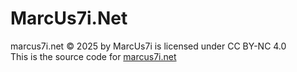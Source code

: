 # MarcUs7i.Net

marcus7i.net © 2025 by MarcUs7i is licensed under CC BY-NC 4.0<br>
This is the source code for [marcus7i.net](https://marcus7i.net)